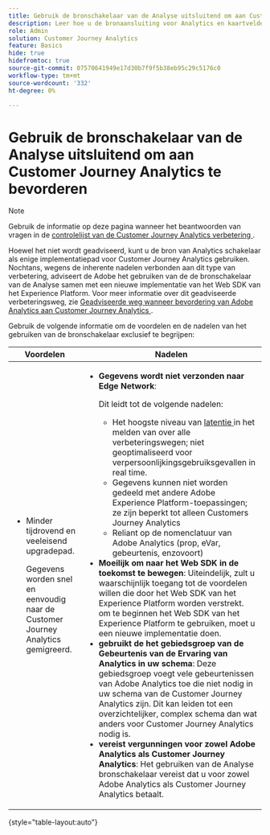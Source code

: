 ```yaml
---
title: Gebruik de bronschakelaar van de Analyse uitsluitend om aan Customer Journey Analytics te bevorderen
description: Leer hoe u de bronaansluiting voor Analytics en kaartvelden maakt
role: Admin
solution: Customer Journey Analytics
feature: Basics
hide: true
hidefromtoc: true
source-git-commit: 07570641949e17d30b7f9f5b38eb95c29c5176c0
workflow-type: tm+mt
source-wordcount: '332'
ht-degree: 0%

---
```


# Gebruik de bronschakelaar van de Analyse uitsluitend om aan Customer Journey Analytics te bevorderen

>[!NOTE]
> 
>Gebruik de informatie op deze pagina wanneer het beantwoorden van vragen in de [ controlelijst van de Customer Journey Analytics verbetering ](https://gigazelle.github.io/cja-ttv/).

Hoewel het niet wordt geadviseerd, kunt u de bron van Analytics schakelaar als enige implementatiepad voor Customer Journey Analytics gebruiken. Nochtans, wegens de inherente nadelen verbonden aan dit type van verbetering, adviseert de Adobe het gebruiken van de de bronschakelaar van de Analyse samen met een nieuwe implementatie van het Web SDK van het Experience Platform. Voor meer informatie over dit geadviseerde verbeteringsweg, zie [ Geadviseerde weg wanneer bevordering van Adobe Analytics aan Customer Journey Analytics ](/help/getting-started/cja-upgrade/cja-upgrade-recommendations.md).

Gebruik de volgende informatie om de voordelen en de nadelen van het gebruiken van de bronschakelaar exclusief te begrijpen:

| Voordelen | Nadelen |
|----------|---------|
| <ul><li>Minder tijdrovend en veeleisend upgradepad. <p>Gegevens worden snel en eenvoudig naar de Customer Journey Analytics gemigreerd.</p></li></ul> | <ul><li>**Gegevens wordt niet verzonden naar Edge Network**: <p>Dit leidt tot de volgende nadelen:</p><ul><li>Het hoogste niveau van [ latentie ](/help/technotes/guardrails.md#latencies) in het melden van over alle verbeteringswegen; niet geoptimaliseerd voor verpersoonlijkingsgebruiksgevallen in real time.</li><li>Gegevens kunnen niet worden gedeeld met andere Adobe Experience Platform-toepassingen; ze zijn beperkt tot alleen Customers Journey Analytics</li><li>Reliant op de nomenclatuur van Adobe Analytics (prop, eVar, gebeurtenis, enzovoort)</li></ul><li>**Moeilijk om naar het Web SDK in de toekomst te bewegen**: Uiteindelijk, zult u waarschijnlijk toegang tot de voordelen willen die door het Web SDK van het Experience Platform worden verstrekt. om te beginnen het Web SDK van het Experience Platform te gebruiken, moet u een nieuwe implementatie doen.</li><li>**gebruikt de het gebiedsgroep van de Gebeurtenis van de Ervaring van Analytics in uw schema**: Deze gebiedsgroep voegt vele gebeurtenissen van Adobe Analytics toe die niet nodig in uw schema van de Customer Journey Analytics zijn.  Dit kan leiden tot een overzichtelijker, complex schema dan wat anders voor Customer Journey Analytics nodig is.</li><li>**vereist vergunningen voor zowel Adobe Analytics als Customer Journey Analytics**: Het gebruiken van de Analyse bronschakelaar vereist dat u voor zowel Adobe Analytics als Customer Journey Analytics betaalt.</li></ul> |

{style="table-layout:auto"}

